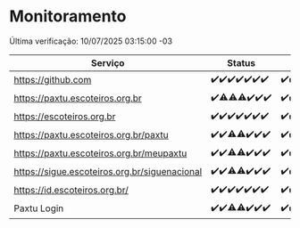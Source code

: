 # Monitoramento

Última verificação: 10/07/2025 03:15:00 -03

|Serviço|Status|Últimas 24h|
|---|---|---|
|https://github.com|<span title="2025-07-03: OK=23">✔️</span><span title="2025-07-04: OK=23">✔️</span><span title="2025-07-05: OK=23">✔️</span><span title="2025-07-06: OK=23">✔️</span><span title="2025-07-07: OK=23">✔️</span><span title="2025-07-08: OK=23">✔️</span><span title="2025-07-09: OK=5">✔️</span>|<span title="09/07/2025 03:15:00 -03 : 200">✔️</span><span title="09/07/2025 04:12:00 -03 : 200">✔️</span><span title="09/07/2025 05:13:00 -03 : 200">✔️</span><span title="09/07/2025 06:12:00 -03 : 200">✔️</span><span title="09/07/2025 07:10:00 -03 : 200">✔️</span><span title="09/07/2025 08:09:00 -03 : 200">✔️</span><span title="09/07/2025 09:19:00 -03 : 200">✔️</span><span title="09/07/2025 10:26:00 -03 : 200">✔️</span><span title="09/07/2025 11:10:00 -03 : 200">✔️</span><span title="09/07/2025 12:10:00 -03 : 200">✔️</span><span title="09/07/2025 13:10:00 -03 : 200">✔️</span><span title="09/07/2025 14:11:00 -03 : 200">✔️</span><span title="09/07/2025 15:13:00 -03 : 200">✔️</span><span title="09/07/2025 16:08:00 -03 : 200">✔️</span><span title="09/07/2025 17:10:00 -03 : 200">✔️</span><span title="09/07/2025 18:09:00 -03 : 200">✔️</span><span title="09/07/2025 19:09:00 -03 : 200">✔️</span><span title="09/07/2025 20:09:00 -03 : 200">✔️</span><span title="09/07/2025 21:50:00 -03 : 200">✔️</span><span title="09/07/2025 23:44:00 -03 : 200">✔️</span><span title="10/07/2025 00:46:00 -03 : 200">✔️</span><span title="10/07/2025 01:22:00 -03 : 200">✔️</span><span title="10/07/2025 02:13:00 -03 : 200">✔️</span><span title="10/07/2025 03:15:00 -03 : 200">✔️</span>|
|https://paxtu.escoteiros.org.br|<span title="2025-07-03: OK=23">✔️</span><span title="2025-07-04: OK=22, Falhas=1">⚠️</span><span title="2025-07-05: OK=22, Falhas=1">⚠️</span><span title="2025-07-06: OK=22, Falhas=1">⚠️</span><span title="2025-07-07: OK=23">✔️</span><span title="2025-07-08: OK=23">✔️</span><span title="2025-07-09: OK=5">✔️</span>|<span title="09/07/2025 03:15:00 -03 : 200">✔️</span><span title="09/07/2025 04:12:00 -03 : 200">✔️</span><span title="09/07/2025 05:13:00 -03 : 200">✔️</span><span title="09/07/2025 06:12:00 -03 : 200">✔️</span><span title="09/07/2025 07:10:00 -03 : 200">✔️</span><span title="09/07/2025 08:09:00 -03 : 200">✔️</span><span title="09/07/2025 09:19:00 -03 : 200">✔️</span><span title="09/07/2025 10:26:00 -03 : 200">✔️</span><span title="09/07/2025 11:10:00 -03 : 200">✔️</span><span title="09/07/2025 12:10:00 -03 : 200">✔️</span><span title="09/07/2025 13:10:00 -03 : 200">✔️</span><span title="09/07/2025 14:11:00 -03 : 200">✔️</span><span title="09/07/2025 15:13:00 -03 : 200">✔️</span><span title="09/07/2025 16:08:00 -03 : 200">✔️</span><span title="09/07/2025 17:10:00 -03 : 200">✔️</span><span title="09/07/2025 18:09:00 -03 : 200">✔️</span><span title="09/07/2025 19:09:00 -03 : 200">✔️</span><span title="09/07/2025 20:09:00 -03 : 200">✔️</span><span title="09/07/2025 21:50:00 -03 : 200">✔️</span><span title="09/07/2025 23:44:00 -03 : 200">✔️</span><span title="10/07/2025 00:46:00 -03 : 200">✔️</span><span title="10/07/2025 01:22:00 -03 : 200">✔️</span><span title="10/07/2025 02:13:00 -03 : 200">✔️</span><span title="10/07/2025 03:15:00 -03 : 200">✔️</span>|
|https://escoteiros.org.br|<span title="2025-07-03: OK=23">✔️</span><span title="2025-07-04: OK=23">✔️</span><span title="2025-07-05: OK=23">✔️</span><span title="2025-07-06: OK=23">✔️</span><span title="2025-07-07: OK=23">✔️</span><span title="2025-07-08: OK=23">✔️</span><span title="2025-07-09: OK=5">✔️</span>|<span title="09/07/2025 03:15:00 -03 : 200">✔️</span><span title="09/07/2025 04:12:00 -03 : 200">✔️</span><span title="09/07/2025 05:13:00 -03 : 200">✔️</span><span title="09/07/2025 06:12:00 -03 : 200">✔️</span><span title="09/07/2025 07:10:00 -03 : 200">✔️</span><span title="09/07/2025 08:09:00 -03 : 200">✔️</span><span title="09/07/2025 09:19:00 -03 : 200">✔️</span><span title="09/07/2025 10:26:00 -03 : 200">✔️</span><span title="09/07/2025 11:10:00 -03 : 200">✔️</span><span title="09/07/2025 12:10:00 -03 : 200">✔️</span><span title="09/07/2025 13:10:00 -03 : 200">✔️</span><span title="09/07/2025 14:11:00 -03 : 200">✔️</span><span title="09/07/2025 15:13:00 -03 : 200">✔️</span><span title="09/07/2025 16:08:00 -03 : 200">✔️</span><span title="09/07/2025 17:10:00 -03 : 200">✔️</span><span title="09/07/2025 18:09:00 -03 : 200">✔️</span><span title="09/07/2025 19:09:00 -03 : 200">✔️</span><span title="09/07/2025 20:09:00 -03 : 200">✔️</span><span title="09/07/2025 21:50:00 -03 : 200">✔️</span><span title="09/07/2025 23:44:00 -03 : 200">✔️</span><span title="10/07/2025 00:46:00 -03 : 200">✔️</span><span title="10/07/2025 01:22:00 -03 : 200">✔️</span><span title="10/07/2025 02:13:00 -03 : 200">✔️</span><span title="10/07/2025 03:15:00 -03 : 200">✔️</span>|
|https://paxtu.escoteiros.org.br/paxtu|<span title="2025-07-03: OK=23">✔️</span><span title="2025-07-04: OK=23">✔️</span><span title="2025-07-05: OK=22, Falhas=1">⚠️</span><span title="2025-07-06: OK=22, Falhas=1">⚠️</span><span title="2025-07-07: OK=23">✔️</span><span title="2025-07-08: OK=23">✔️</span><span title="2025-07-09: OK=5">✔️</span>|<span title="09/07/2025 03:15:00 -03 : 200">✔️</span><span title="09/07/2025 04:12:00 -03 : 200">✔️</span><span title="09/07/2025 05:13:00 -03 : 200">✔️</span><span title="09/07/2025 06:12:00 -03 : 200">✔️</span><span title="09/07/2025 07:11:00 -03 : 200">✔️</span><span title="09/07/2025 08:09:00 -03 : 200">✔️</span><span title="09/07/2025 09:19:00 -03 : 200">✔️</span><span title="09/07/2025 10:26:00 -03 : 200">✔️</span><span title="09/07/2025 11:10:00 -03 : 200">✔️</span><span title="09/07/2025 12:10:00 -03 : 200">✔️</span><span title="09/07/2025 13:10:00 -03 : 200">✔️</span><span title="09/07/2025 14:11:00 -03 : 200">✔️</span><span title="09/07/2025 15:13:00 -03 : 200">✔️</span><span title="09/07/2025 16:08:00 -03 : 200">✔️</span><span title="09/07/2025 17:10:00 -03 : 200">✔️</span><span title="09/07/2025 18:09:00 -03 : 200">✔️</span><span title="09/07/2025 19:09:00 -03 : 200">✔️</span><span title="09/07/2025 20:10:00 -03 : 200">✔️</span><span title="09/07/2025 21:50:00 -03 : 200">✔️</span><span title="09/07/2025 23:45:00 -03 : 200">✔️</span><span title="10/07/2025 00:46:00 -03 : 200">✔️</span><span title="10/07/2025 01:22:00 -03 : 200">✔️</span><span title="10/07/2025 02:14:00 -03 : 200">✔️</span><span title="10/07/2025 03:15:00 -03 : 200">✔️</span>|
|https://paxtu.escoteiros.org.br/meupaxtu|<span title="2025-07-03: OK=23">✔️</span><span title="2025-07-04: OK=23">✔️</span><span title="2025-07-05: OK=22, Falhas=1">⚠️</span><span title="2025-07-06: OK=22, Falhas=1">⚠️</span><span title="2025-07-07: OK=23">✔️</span><span title="2025-07-08: OK=23">✔️</span><span title="2025-07-09: OK=5">✔️</span>|<span title="09/07/2025 03:15:00 -03 : 200">✔️</span><span title="09/07/2025 04:12:00 -03 : 200">✔️</span><span title="09/07/2025 05:13:00 -03 : 200">✔️</span><span title="09/07/2025 06:12:00 -03 : 200">✔️</span><span title="09/07/2025 07:11:00 -03 : 200">✔️</span><span title="09/07/2025 08:09:00 -03 : 200">✔️</span><span title="09/07/2025 09:19:00 -03 : 200">✔️</span><span title="09/07/2025 10:26:00 -03 : 200">✔️</span><span title="09/07/2025 11:10:00 -03 : 200">✔️</span><span title="09/07/2025 12:10:00 -03 : 200">✔️</span><span title="09/07/2025 13:10:00 -03 : 200">✔️</span><span title="09/07/2025 14:11:00 -03 : 200">✔️</span><span title="09/07/2025 15:13:00 -03 : 200">✔️</span><span title="09/07/2025 16:08:00 -03 : 200">✔️</span><span title="09/07/2025 17:10:00 -03 : 200">✔️</span><span title="09/07/2025 18:09:00 -03 : 200">✔️</span><span title="09/07/2025 19:09:00 -03 : 200">✔️</span><span title="09/07/2025 20:10:00 -03 : 200">✔️</span><span title="09/07/2025 21:50:00 -03 : 200">✔️</span><span title="09/07/2025 23:45:00 -03 : 200">✔️</span><span title="10/07/2025 00:46:00 -03 : 200">✔️</span><span title="10/07/2025 01:22:00 -03 : 200">✔️</span><span title="10/07/2025 02:14:00 -03 : 200">✔️</span><span title="10/07/2025 03:15:00 -03 : 200">✔️</span>|
|https://sigue.escoteiros.org.br/siguenacional|<span title="2025-07-03: OK=23">✔️</span><span title="2025-07-04: OK=23">✔️</span><span title="2025-07-05: OK=22, Falhas=1">⚠️</span><span title="2025-07-06: OK=22, Falhas=1">⚠️</span><span title="2025-07-07: OK=23">✔️</span><span title="2025-07-08: OK=23">✔️</span><span title="2025-07-09: OK=5">✔️</span>|<span title="09/07/2025 03:15:00 -03 : 200">✔️</span><span title="09/07/2025 04:12:00 -03 : 200">✔️</span><span title="09/07/2025 05:13:00 -03 : 200">✔️</span><span title="09/07/2025 06:12:00 -03 : 200">✔️</span><span title="09/07/2025 07:11:00 -03 : 200">✔️</span><span title="09/07/2025 08:09:00 -03 : 200">✔️</span><span title="09/07/2025 09:19:00 -03 : 200">✔️</span><span title="09/07/2025 10:26:00 -03 : 200">✔️</span><span title="09/07/2025 11:10:00 -03 : 200">✔️</span><span title="09/07/2025 12:10:00 -03 : 200">✔️</span><span title="09/07/2025 13:10:00 -03 : 200">✔️</span><span title="09/07/2025 14:11:00 -03 : 200">✔️</span><span title="09/07/2025 15:13:00 -03 : 200">✔️</span><span title="09/07/2025 16:08:00 -03 : 200">✔️</span><span title="09/07/2025 17:10:00 -03 : 200">✔️</span><span title="09/07/2025 18:09:00 -03 : 200">✔️</span><span title="09/07/2025 19:09:00 -03 : 200">✔️</span><span title="09/07/2025 20:10:00 -03 : 200">✔️</span><span title="09/07/2025 21:50:00 -03 : 200">✔️</span><span title="09/07/2025 23:45:00 -03 : 200">✔️</span><span title="10/07/2025 00:46:00 -03 : 200">✔️</span><span title="10/07/2025 01:22:00 -03 : 200">✔️</span><span title="10/07/2025 02:14:00 -03 : 200">✔️</span><span title="10/07/2025 03:15:00 -03 : 200">✔️</span>|
|https://id.escoteiros.org.br/|<span title="2025-07-03: OK=23">✔️</span><span title="2025-07-04: OK=23">✔️</span><span title="2025-07-05: OK=23">✔️</span><span title="2025-07-06: OK=23">✔️</span><span title="2025-07-07: OK=23">✔️</span><span title="2025-07-08: OK=23">✔️</span><span title="2025-07-09: OK=5">✔️</span>|<span title="09/07/2025 03:15:00 -03 : 200">✔️</span><span title="09/07/2025 04:12:00 -03 : 200">✔️</span><span title="09/07/2025 05:13:00 -03 : 200">✔️</span><span title="09/07/2025 06:12:00 -03 : 200">✔️</span><span title="09/07/2025 07:11:00 -03 : 200">✔️</span><span title="09/07/2025 08:09:00 -03 : 200">✔️</span><span title="09/07/2025 09:19:00 -03 : 200">✔️</span><span title="09/07/2025 10:26:00 -03 : 200">✔️</span><span title="09/07/2025 11:10:00 -03 : 200">✔️</span><span title="09/07/2025 12:10:00 -03 : 200">✔️</span><span title="09/07/2025 13:10:00 -03 : 200">✔️</span><span title="09/07/2025 14:11:00 -03 : 200">✔️</span><span title="09/07/2025 15:13:00 -03 : 200">✔️</span><span title="09/07/2025 16:08:00 -03 : 200">✔️</span><span title="09/07/2025 17:10:00 -03 : 200">✔️</span><span title="09/07/2025 18:09:00 -03 : 200">✔️</span><span title="09/07/2025 19:09:00 -03 : 200">✔️</span><span title="09/07/2025 20:10:00 -03 : 200">✔️</span><span title="09/07/2025 21:50:00 -03 : 200">✔️</span><span title="09/07/2025 23:45:00 -03 : 200">✔️</span><span title="10/07/2025 00:46:00 -03 : 200">✔️</span><span title="10/07/2025 01:22:00 -03 : 200">✔️</span><span title="10/07/2025 02:14:00 -03 : 200">✔️</span><span title="10/07/2025 03:15:00 -03 : 200">✔️</span>|
|Paxtu Login|<span title="2025-07-03: OK=23">✔️</span><span title="2025-07-04: OK=23">✔️</span><span title="2025-07-05: OK=22, Falhas=1">⚠️</span><span title="2025-07-06: OK=22, Falhas=1">⚠️</span><span title="2025-07-07: OK=23">✔️</span><span title="2025-07-08: OK=23">✔️</span><span title="2025-07-09: OK=5">✔️</span>|<span title="09/07/2025 03:15:00 -03 : 200">✔️</span><span title="09/07/2025 04:12:00 -03 : 200">✔️</span><span title="09/07/2025 05:13:00 -03 : 200">✔️</span><span title="09/07/2025 06:12:00 -03 : 200">✔️</span><span title="09/07/2025 07:11:00 -03 : 200">✔️</span><span title="09/07/2025 08:09:00 -03 : 200">✔️</span><span title="09/07/2025 09:19:00 -03 : 200">✔️</span><span title="09/07/2025 10:26:00 -03 : 200">✔️</span><span title="09/07/2025 11:10:00 -03 : 200">✔️</span><span title="09/07/2025 12:10:00 -03 : 200">✔️</span><span title="09/07/2025 13:10:00 -03 : 200">✔️</span><span title="09/07/2025 14:11:00 -03 : 200">✔️</span><span title="09/07/2025 15:13:00 -03 : 200">✔️</span><span title="09/07/2025 16:08:00 -03 : 200">✔️</span><span title="09/07/2025 17:10:00 -03 : 200">✔️</span><span title="09/07/2025 18:09:00 -03 : 200">✔️</span><span title="09/07/2025 19:09:00 -03 : 200">✔️</span><span title="09/07/2025 20:10:00 -03 : 200">✔️</span><span title="09/07/2025 21:50:00 -03 : 200">✔️</span><span title="09/07/2025 23:45:00 -03 : 200">✔️</span><span title="10/07/2025 00:46:00 -03 : 200">✔️</span><span title="10/07/2025 01:22:00 -03 : 200">✔️</span><span title="10/07/2025 02:14:00 -03 : 200">✔️</span><span title="10/07/2025 03:15:00 -03 : 200">✔️</span>|
